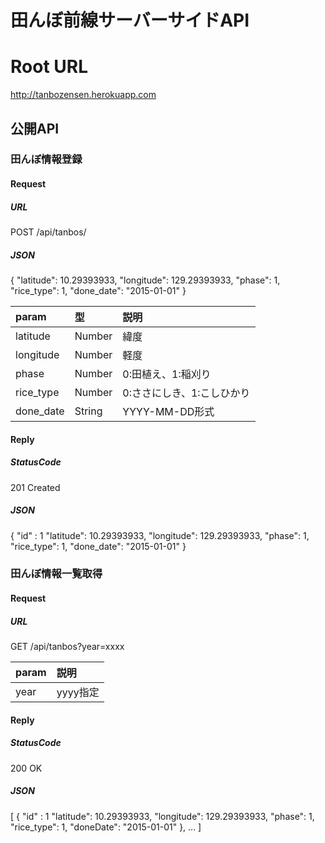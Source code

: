 # 田んぼ前線サーバーサイドAPI

# Root URL
http://tanbozensen.herokuapp.com

## 公開API

### 田んぼ情報登録

#### Request

##### URL

POST /api/tanbos/

##### JSON

>
{
"latitude": 10.29393933,
"longitude": 129.29393933,
"phase": 1,
"rice_type": 1,
"done_date": "2015-01-01"
}


|param|型|説明|
|:-----------|:------------|:------------|
|latitude|Number|緯度|
|longitude|Number|軽度|
|phase|Number|0:田植え、1:稲刈り|
|rice_type|Number|0:ささにしき、1:こしひかり|
|done_date|String|YYYY-MM-DD形式|

#### Reply

##### StatusCode

201 Created

##### JSON

>
{
"id" : 1
"latitude": 10.29393933,
"longitude": 129.29393933,
"phase": 1,
"rice_type": 1,
"done_date": "2015-01-01"
}

### 田んぼ情報一覧取得

#### Request

##### URL

GET /api/tanbos?year=xxxx

|param|説明|
|:-----------|:------------|
|year|yyyy指定|

#### Reply

##### StatusCode

200 OK

##### JSON

>
[
{
"id" : 1
"latitude": 10.29393933,
"longitude": 129.29393933,
"phase": 1,
"rice_type": 1,
"doneDate": "2015-01-01"
},
...
]

